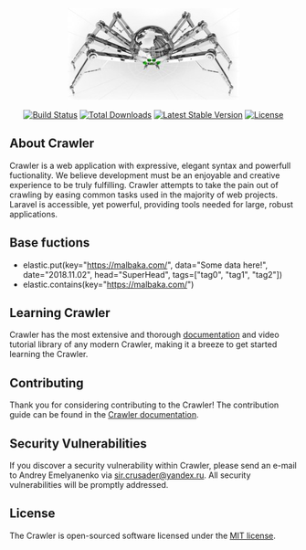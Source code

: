 <p align="center"><img src="https://github.com/AndreyEmelyanenko/Crawler/blob/master/img/pauk.jpg"></p>

<p align="center">
<a href="https://github.com/AndreyEmelyanenko/Crawler/blob/master/"><img src="https://travis-ci.org/laravel/framework.svg" alt="Build Status"></a>
<a href="https://github.com/AndreyEmelyanenko/Crawler/blob/master/"><img src="https://poser.pugx.org/laravel/framework/d/total.svg" alt="Total Downloads"></a>
<a href="https://github.com/AndreyEmelyanenko/Crawler/blob/master/"><img src="https://poser.pugx.org/laravel/framework/v/stable.svg" alt="Latest Stable Version"></a>
<a href="https://github.com/AndreyEmelyanenko/Crawler/blob/master/"><img src="https://poser.pugx.org/laravel/framework/license.svg" alt="License"></a>
</p>

## About Crawler

Crawler is a web application with expressive, elegant syntax and powerfull fuctionality. We believe development must be an enjoyable and creative experience to be truly fulfilling. Crawler attempts to take the pain out of crawling by easing common tasks used in the majority of web projects.
Laravel is accessible, yet powerful, providing tools needed for large, robust applications.

## Base fuctions
* elastic.put(key="https://malbaka.com/", data="Some data here!", date="2018.11.02", head="SuperHead", tags=["tag0", "tag1", "tag2"])
* elastic.contains(key="https://malbaka.com/")

## Learning Crawler

Crawler has the most extensive and thorough [documentation](https://github.com/AndreyEmelyanenko/Crawler/blob/master/README.md) and video tutorial library of any modern Crawler, making it a breeze to get started learning the Crawler.

## Contributing

Thank you for considering contributing to the Crawler! The contribution guide can be found in the [Crawler documentation](https://Crawler.com/docs/contributions).

## Security Vulnerabilities

If you discover a security vulnerability within Crawler, please send an e-mail to Andrey Emelyanenko via [sir.crusader@yandex.ru](mailto:sir.crusader@yandex.ru). All security vulnerabilities will be promptly addressed.

## License

The Crawler is open-sourced software licensed under the [MIT license](https://opensource.org/licenses/MIT).
